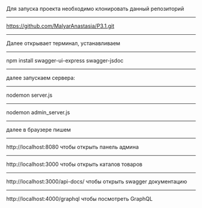 Для запуска проекта необходимо клонировать данный репозиторий
***
https://github.com/MalyarAnastasia/P3.1.git
***
Далее открывает терминал, устанавливаем
***
npm install swagger-ui-express swagger-jsdoc
***
далее запускаем сервера:
***
nodemon server.js
***
nodemon admin_server.js
***
далее в браузере пишем
***
http://localhost:8080 чтобы открыть панель админа
***
http://localhost:3000 чтобы открыть каталов товаров
***
http://localhost:3000/api-docs/ чтобы открыть swagger документацию
***
http://localhost:4000/graphql чтобы посмотреть GraphQL
